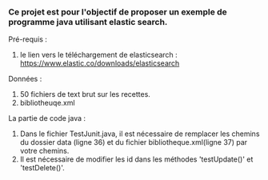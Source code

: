 ### Ce projet est pour l'objectif de proposer un exemple de programme java utilisant elastic search.

Pré-requis : 
1. le lien vers le téléchargement de elasticsearch : https://www.elastic.co/downloads/elasticsearch


Données : 
1. 50 fichiers de text brut sur les recettes.
2. bibliotheuqe.xml

La partie de code java :
1. Dans le fichier TestJunit.java, il est nécessaire de remplacer les chemins du dossier data (ligne 36) et du fichier bibliotheque.xml(ligne 37) par votre chemins.
2. Il est nécessaire de modifier les id dans les méthodes 'testUpdate()' et 'testDelete()'.



